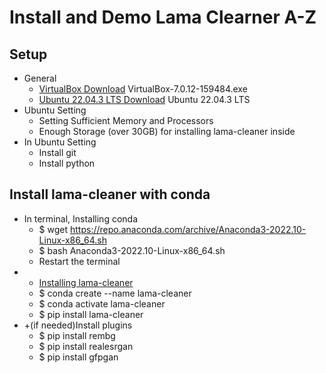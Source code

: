 # Install and Demo Lama Clearner A-Z

## Setup
- General
  - [VirtualBox Download](https://www.virtualbox.org/wiki/Downloads) VirtualBox-7.0.12-159484.exe 
  - [Ubuntu 22.04.3 LTS Download](https://ubuntu.com/download/desktop) Ubuntu 22.04.3 LTS
- Ubuntu Setting
  - Setting Sufficient Memory and Processors
  - Enough Storage (over 30GB) for installing lama-cleaner inside
- In Ubuntu Setting
  - Install git
  - Install python
 
## Install lama-cleaner with conda
- In terminal, Installing conda
  - $ wget https://repo.anaconda.com/archive/Anaconda3-2022.10-Linux-x86_64.sh
  - $ bash Anaconda3-2022.10-Linux-x86_64.sh
  - Restart the terminal
- - [Installing lama-cleaner](https://www.linuxlinks.com/machine-learning-linux-lama-cleaner-self-hostable-inpainting-tool/) 
  - $ conda create --name lama-cleaner
  - $ conda activate lama-cleaner
  - $ pip install lama-cleaner
- +(if needed)Install plugins
  - $ pip install rembg
  - $ pip install realesrgan
  - $ pip install gfpgan
